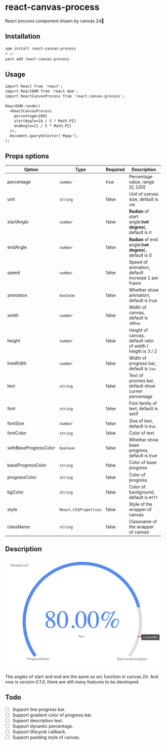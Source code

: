 # react-canvas-process

React process component drawn by canvas 2d🎨

## Installation

```bash
npm install react-canvas-process
# or
yarn add react-canvas-process
```

## Usage

```tsx
import React from 'react';
import ReactDOM from 'react-dom';
import ReactCanvasProcess from 'react-canvas-process';

ReactDOM.render(
  <ReactCanvasProcess
    percentage={80}
    startAngle={4 / 5 * Math.PI}
    endAngle={1 / 5 * Math.PI}
  />,
  document.querySelector('#app'),
);
```

## Props options

| Option                | Type                  | Required | Description                                                 |
| --------------------- | --------------------- | -------- | ----------------------------------------------------------- |
| percentage            | `number`              | true     | Percentage value, range $[0, 100]$                          |
| unit                  | `string`              | false    | Unit of canvas size, default is vw                          |
| startAngle            | `number`              | false    | **Radian** of start angle(**not degree**), default is $\pi$ |
| endAngle              | `number`              | false    | **Radian** of end angle(**not degree**), default is $0$     |
| speed                 | `number`              | false    | Speed of animation, default increase $1%$ per frame         |
| animation                 | `boolean`              | false    | Whether show animation, default is true         |
| width                 | `number`              | false    | Width of canvas, default is `100vw`                         |
| height                | `number`              | false    | Height of canvas, default ratio of width / height is 3 / 2  |
| lineWidth             | `number`              | false    | Width of progress bar, default is `1vw`                     |
| text                  | `string`              | false    | Text of process bar, default show curren percentage         |
| font                  | `string`              | false    | Font family of text, default is serif                       |
| fontSize              | `number`              | false    | Size of text, default is `8vw`                              |
| fontColor             | `string`              | false    | Color of text                                               |
| withBaseProgressColor | `boolean`             | false    | Whether show base progress, default is true                 |
| baseProgressColor     | `string`              | false    | Color of base progress                                      |
| progressColor         | `string`              | false    | Color of progress                                           |
| bgColor               | `string`              | false    | Color of background, default is `#fff`                      |
| style                 | `React.CSSProperties` | false    | Style of the wrapper of canvas                              |
| className             | `string`              | false    | Classname of the wrapper of canvas                          |

## Description

![description](https://raw.githubusercontent.com/LiJiahaoCoder/react-canvas-progress/master/static/description.png)

The angles of start and end are the same as arc function in canvas 2d. And now is *version 0.1.0*, there are still many features to be developed.

## Todo

- [ ] Support line progress bar.
- [ ] Support gradient color of progress bar.
- [ ] Support description text.
- [ ] Support dynamic percentage.
- [ ] Support lifecycle callback.
- [ ] Support padding style of canvas.
